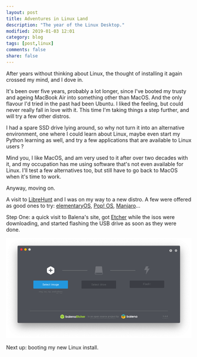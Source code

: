 ```yaml
---
layout: post
title: Adventures in Linux Land
description: "The year of the Linux Desktop."
modified: 2019-01-03 12:01
category: blog
tags: [post,linux]
comments: false
share: false
---
```


After years without thinking about Linux, the thought of installing it again crossed my mind, and I dove in.  

It's been over five years, probably a lot longer, since I've booted my trusty and ageing MacBook Air into something other than MacOS. And the only flavour I'd tried in the past had been Ubuntu. I liked the feeling, but could never really fall in love with it. This time I'm taking things a step further, and will try a few other distros.  

I had a spare SSD drive lying around, so why not turn it into an alternative environment, one where I could learn about Linux, maybe even start my Python learning as well, and try a few applications that are available to Linux users ?  

Mind you, I like MacOS, and am very used to it after over two decades with it, and my occupation has me using software that's not even available for Linux. I'll test a few alternatives too, but still have to go back to MacOS when it's time to work.  

Anyway, moving on.  

A visit to [LibreHunt](https://www.librehunt.org/) and I was on my way to a new distro. A few were offered as good ones to try: [elementaryOS](https://elementary.io/), [Pop! OS](https://system76.com/pop), [Manjaro](https://manjaro.org/)...  

Step One: a quick visit to Balena's site, got [Etcher](https://www.balena.io/etcher/) while the isos were downloading, and started flashing the USB drive as soon as they were done.  

![etcher](https://raw.githubusercontent.com/mrBatsu/tutorials/master/img/etcher.png)

Next up: booting my new Linux install.

